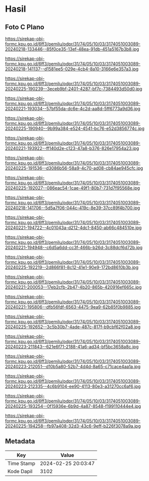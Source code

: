 # Hasil

## Foto C Plano

https://sirekap-obj-formc.kpu.go.id/6ff3/pemilu/pdpr/31/74/05/10/03/3174051003089-20240218-133446--85f0ce35-13ef-48ea-91db-451a5167b3b8.jpg

https://sirekap-obj-formc.kpu.go.id/6ff3/pemilu/pdpr/31/74/05/10/03/3174051003089-20240218-141137--d1581ee5-029e-4cb4-8a10-3166e6e357a3.jpg

https://sirekap-obj-formc.kpu.go.id/6ff3/pemilu/pdpr/31/74/05/10/03/3174051003089-20240225-190239--3eceb9bf-2401-4287-bf7c-7384493d50d0.jpg

https://sirekap-obj-formc.kpu.go.id/6ff3/pemilu/pdpr/31/74/05/10/03/3174051003089-20240221-193034--57bf55da-dc6e-4c2d-aa8d-5ff6773a9d36.jpg

https://sirekap-obj-formc.kpu.go.id/6ff3/pemilu/pdpr/31/74/05/10/03/3174051003089-20240225-190940--9b99a384-e524-4541-bc76-e52d3856774c.jpg

https://sirekap-obj-formc.kpu.go.id/6ff3/pemilu/pdpr/31/74/05/10/03/3174051003089-20240221-193922--ff140d2e-c123-47a8-b376-826e17954a23.jpg

https://sirekap-obj-formc.kpu.go.id/6ff3/pemilu/pdpr/31/74/05/10/03/3174051003089-20240225-191536--d3086b56-58a9-4c70-ad08-cb84ae945cfc.jpg

https://sirekap-obj-formc.kpu.go.id/6ff3/pemilu/pdpr/31/74/05/10/03/3174051003089-20240225-192027--086eac54-1cae-49f1-80b7-731d7f95568e.jpg

https://sirekap-obj-formc.kpu.go.id/6ff3/pemilu/pdpr/31/74/05/10/03/3174051003089-20240218-141706--5d5a7f06-044c-419c-8e39-37cc89f4b700.jpg

https://sirekap-obj-formc.kpu.go.id/6ff3/pemilu/pdpr/31/74/05/10/03/3174051003089-20240221-194722--4c01043a-d212-4dc1-8450-ab66c484510e.jpg

https://sirekap-obj-formc.kpu.go.id/6ff3/pemilu/pdpr/31/74/05/10/03/3174051003089-20240221-194948--c6d5a6dd-cc3f-466b-b26d-3c88dcf6d72b.jpg

https://sirekap-obj-formc.kpu.go.id/6ff3/pemilu/pdpr/31/74/05/10/03/3174051003089-20240225-192219--2d866f81-8c12-41e1-90e9-172bd8610b3b.jpg

https://sirekap-obj-formc.kpu.go.id/6ff3/pemilu/pdpr/31/74/05/10/03/3174051003089-20240221-200053--17eb2cfb-2b47-4b20-865b-420916ef665c.jpg

https://sirekap-obj-formc.kpu.go.id/6ff3/pemilu/pdpr/31/74/05/10/03/3174051003089-20240221-195806--dfb56fdf-6563-4475-9ea9-62b85f0b9885.jpg

https://sirekap-obj-formc.kpu.go.id/6ff3/pemilu/pdpr/31/74/05/10/03/3174051003089-20240225-192652--3c5b30b7-4ade-487c-817f-b9cbf62f02a8.jpg

https://sirekap-obj-formc.kpu.go.id/6ff3/pemilu/pdpr/31/74/05/10/03/3174051003089-20240223-211843--621e6f71-2188-41a6-ad34-bf5bc3658a8c.jpg

https://sirekap-obj-formc.kpu.go.id/6ff3/pemilu/pdpr/31/74/05/10/03/3174051003089-20240223-212051--d10b5a80-52b7-4d4d-8a65-c71cace4aa1a.jpg

https://sirekap-obj-formc.kpu.go.id/6ff3/pemilu/pdpr/31/74/05/10/03/3174051003089-20240223-212335--4c6b9104-ee90-4113-80e3-a31270cc6af6.jpg

https://sirekap-obj-formc.kpu.go.id/6ff3/pemilu/pdpr/31/74/05/10/03/3174051003089-20240225-193254--0f15936e-6b9d-4a87-8548-f199110444e4.jpg

https://sirekap-obj-formc.kpu.go.id/6ff3/pemilu/pdpr/31/74/05/10/03/3174051003089-20240225-194258--fb97a408-32d3-43c6-9eff-b226f3078a9a.jpg


## Metadata

| Key        | Value               |
| ---------- | ------------------- |
| Time Stamp | 2024-02-25 20:03:47 |
| Kode Dapil | 3102                |




